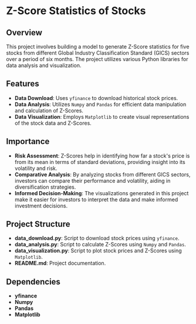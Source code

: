 # Z-Score Statistics of Stocks

## Overview

This project involves building a model to generate Z-Score statistics for five stocks from different Global Industry Classification Standard (GICS) sectors over a period of six months. The project utilizes various Python libraries for data analysis and visualization.

## Features

- **Data Download**: Uses `yfinance` to download historical stock prices.
- **Data Analysis**: Utilizes `Numpy` and `Pandas` for efficient data manipulation and calculation of Z-Scores.
- **Data Visualization**: Employs `Matplotlib` to create visual representations of the stock data and Z-Scores.

## Importance

- **Risk Assessment**: Z-Scores help in identifying how far a stock's price is from its mean in terms of standard deviations, providing insight into its volatility and risk.
- **Comparative Analysis**: By analyzing stocks from different GICS sectors, investors can compare their performance and volatility, aiding in diversification strategies.
- **Informed Decision-Making**: The visualizations generated in this project make it easier for investors to interpret the data and make informed investment decisions.

## Project Structure

- **data_download.py**: Script to download stock prices using `yfinance`.
- **data_analysis.py**: Script to calculate Z-Scores using `Numpy` and `Pandas`.
- **data_visualization.py**: Script to plot stock prices and Z-Scores using `Matplotlib`.
- **README.md**: Project documentation.

## Dependencies
- **yfinance**
- **Numpy**
- **Pandas**
- **Matplotlib**
